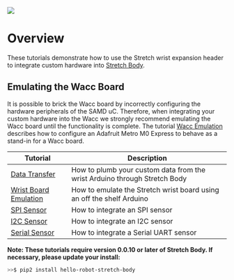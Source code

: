 ![](../images/HelloRobotLogoBar.png)

# Overview

These tutorials demonstrate how to use the Stretch wrist expansion header to integrate custom hardware into [Stretch Body](https://docs.hello-robot.com/stretch_body_guide/).



## Emulating the Wacc Board

It is possible to brick the Wacc board by incorrectly configuring the hardware peripherals of the SAMD uC. Therefore, when integrating your custom hardware into the Wacc we strongly recommend emulating the Wacc board until the functionality is complete. The tutorial [Wacc Emulation](./wacc_emulation.md) describes how to configure an Adafruit Metro M0 Express to behave as a stand-in for a Wacc board.



| Tutorial                                          | Description                                                  |
| ------------------------------------------------- | ------------------------------------------------------------ |
| [Data Transfer](./docs/data_transfer.md)          | How to plumb your custom data from the wrist Arduino through Stretch Body |
| [Wrist Board Emulation](./docs/wacc_emulation.md) | How to emulate the Stretch wrist board using an off the shelf Arduino |
| [SPI Sensor](./docs/spi_sensor.md)                | How to integrate an SPI sensor                               |
| [I2C Sensor](./docs/i2c_sensor.md)                | How to integrate an I2C sensor                               |
| [Serial Sensor](./docs/serial_sensor.md)          | How to integrate a Serial UART sensor                        |

**Note: These tutorials require version 0.0.10 or later of Stretch Body. If necessary, please update your install:**

```bash
>>$ pip2 install hello-robot-stretch-body
```

